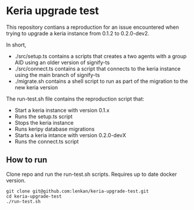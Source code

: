 # Keria upgrade test

This repository contians a reproduction for an issue encountered when trying to upgrade a keria instance from 0.1.2 to 0.2.0-dev2.

In short,

- ./src/setup.ts contains a scripts that creates a two agents with a group AID using an older version of signify-ts
- ./src/connect.ts contains a script that connects to the keria instance using the main branch of signify-ts
- ./migrate.sh contains a shell script to run as part of the migration to the new keria version

The run-test.sh file contains the reproduction script that:

- Start a keria instance with version 0.1.x
- Runs the setup.ts script
- Stops the keria instance
- Runs keripy database migrations
- Starts a keria intance with version 0.2.0-devX
- Runs the connect.ts script

## How to run

Clone repo and run the run-test.sh scripts. Requires up to date docker version.

```
git clone git@github.com:lenkan/keria-upgrade-test.git
cd keria-upgrade-test
./run-test.sh
```
